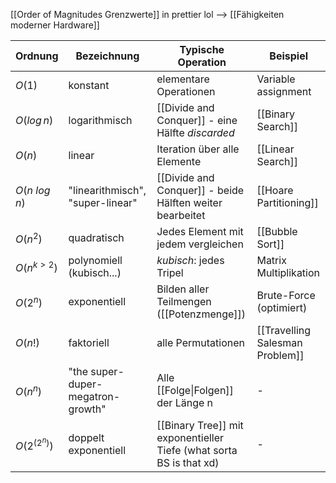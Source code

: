 
[[Order of Magnitudes Grenzwerte]] in prettier lol
--> [[Fähigkeiten moderner Hardware]]


| Ordnung          | Bezeichnung                       | Typische Operation                                                  | Beispiel                        |
| ---------------- | --------------------------------- | ------------------------------------------------------------------- | ------------------------------- |
| $O(1)$           | konstant                          | elementare Operationen                                              | Variable assignment             |
| $O(log\, n)$     | logarithmisch                     | [[Divide and Conquer]] - eine Hälfte _discarded_                    | [[Binary Search]]               |
| $O(n)$           | linear                            | Iteration über alle Elemente                                        | [[Linear Search]]               |
| $O(n\ log\, n)$  | "linearithmisch", "super-linear"  | [[Divide and Conquer]] - beide Hälften weiter bearbeitet            | [[Hoare Partitioning]]                  |
| $O(n^{2})$       | quadratisch                       | Jedes Element mit jedem vergleichen                                 | [[Bubble Sort]]                 |
| $O(n^{k \gt 2})$ | polynomiell (kubisch...)          | _kubisch_: jedes Tripel                                             | Matrix Multiplikation           |
| $O(2^n)$         | exponentiell                      | Bilden aller Teilmengen ([[Potenzmenge]])                           | Brute-Force (optimiert)         |
| $O(n!)$          | faktoriell                        | alle Permutationen                                                  | [[Travelling Salesman Problem]] |
| $O(n^n)$         | "the super-duper-megatron-growth" | Alle [[Folge\|Folgen]] der Länge n                                  | -                               |
| $O(2^{(2^{n})})$ | doppelt exponentiell              | [[Binary Tree]] mit exponentieller Tiefe (what sorta BS is that xd) | -                               |

